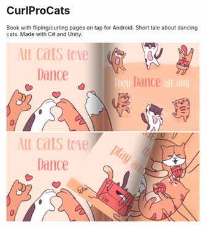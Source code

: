 # CurlProCats
Book with fliping/curling pages on tap for Android.
Short tale about dancing cats. Made with C# and Unity.

<img src="https://github.com/olegmedv/CurlProCats/blob/master/2020-09-17%2008-16-32.JPG">
<img src="https://github.com/olegmedv/CurlProCats/blob/master/2020-09-17%2008-16-22.JPG">



